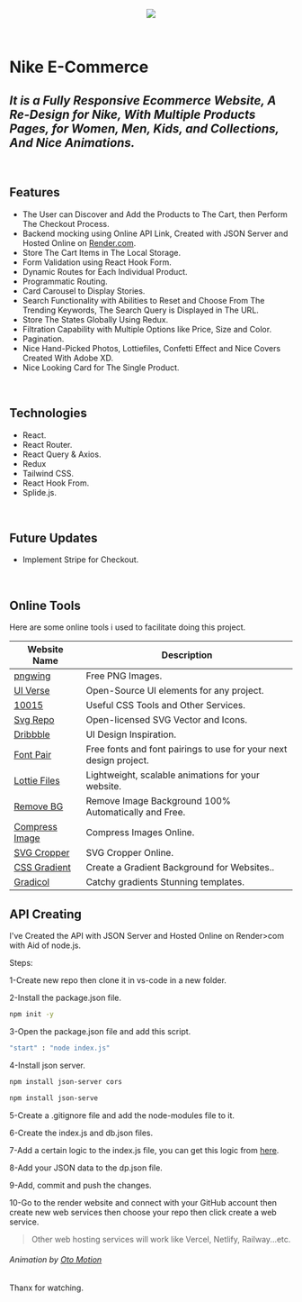 <p align="center">
    <img   src="https://firebasestorage.googleapis.com/v0/b/dtd-blog-8bed5.appspot.com/o/ezgif.com-optimize%20(1).gif?alt=media&token=21ab005c-5adb-45df-940c-db2bcf5837b0"   />
</p>

<br />

# Nike E-Commerce 

## _It is a Fully Responsive Ecommerce Website, A Re-Design for Nike, With Multiple Products Pages, for Women, Men, Kids, and Collections, And Nice Animations._
<br />

## Features

- The User can Discover and Add the Products to The Cart, then Perform The Checkout Process.
- Backend mocking using Online API Link, Created with JSON Server and Hosted Online on [Render.com]( https://render.com/).
- Store The Cart Items in The Local Storage.
- Form Validation using React Hook Form.
- Dynamic Routes for Each Individual Product.
- Programmatic Routing.
- Card Carousel to Display Stories.
- Search Functionality with Abilities to Reset and Choose From The Trending Keywords, The Search Query is Displayed in The URL.
- Store The States Globally Using Redux.
- Filtration Capability with Multiple Options like Price, Size and Color.
- Pagination.
- Nice Hand-Picked Photos, Lottiefiles, Confetti Effect and Nice Covers Created With Adobe XD.
- Nice Looking Card for The Single Product.


<br />

## Technologies

- React.
- React Router.
- React Query & Axios.
- Redux
- Tailwind CSS.
- React Hook From.
- Splide.js.


<br />

## Future Updates

- Implement Stripe for Checkout.

<br />

## Online Tools

Here are some online tools i used to facilitate doing this project.

| Website Name | Description |
| ------ | ------ |
| [pngwing]( https://www.pngwing.com/) | Free PNG Images. |
| [ UI Verse]( https://uiverse.io/) | Open-Source UI elements for any project. |
| [ 10015 ]( https://10015.io/ ) | Useful CSS Tools and Other Services. |
| [ Svg Repo ]( https://www.svgrepo.com/) | Open-licensed SVG Vector and Icons. |
| [ Dribbble]( https://dribbble.com/) | UI Design Inspiration. |
| [ Font Pair]( https://www.fontpair.co/) | Free fonts and font pairings to use for your next design project. |
| [ Lottie Files]( https://lottiefiles.com/) |Lightweight, scalable animations for your website. |
| [Remove BG ]( https://www.remove.bg/) | Remove Image Background 100% Automatically and Free.|
| [ Compress Image]( https://compressimage.io/) | Compress Images Online. |
| [ SVG Cropper]( https://compressjpeg.online/crop-svg) | SVG Cropper Online. |
| [ CSS Gradient]( https://cssgradient.io/) | Create a Gradient Background for Websites.. |
| [ Gradicol]( https://gradicol.vercel.app/) | Catchy gradients Stunning templates. |



## API Creating

I've Created the API with JSON Server and Hosted Online on Render>com with Aid of node.js.

Steps:

1-Create new repo then clone it in vs-code in a new folder.

2-Install the package.json file.

```sh
npm init -y
```
3-Open the package.json file and add this script.

```sh
"start" : "node index.js"
```
4-Install json server.

```sh
npm install json-server cors
```

```sh
npm install json-serve
```

5-Create a .gitignore file and add the node-modules file to it.

6-Create the index.js and db.json files.

7-Add a certain logic to the index.js file, you can get this logic from  [here](https://github.com/Ahmedelwaafy/Nike-API).

8-Add your JSON data to the dp.json file.

9-Add, commit and push the changes.

10-Go to the render website and connect with your GitHub account then create new web services then choose your repo then click create a web service.

> Other web hosting services will work like Vercel, Netlify, Railway...etc.

###### Animation by [Oto Motion]( https://dribbble.com/shots/20632590-NIKE-LOGO-ANIMATION)

Thanx for watching.
